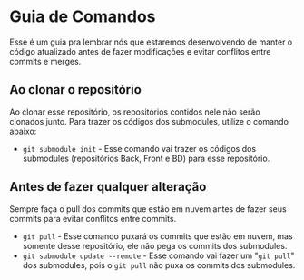 # Guia de Comandos
Esse é um guia pra lembrar nós que estaremos desenvolvendo de manter o código atualizado antes de fazer modificações e evitar conflitos entre commits e merges.

## Ao clonar o repositório
Ao clonar esse repositório, os repositórios contidos nele não serão clonados junto. Para trazer os códigos dos submodules, utilize o comando abaixo:
* `git submodule init` - Esse comando vai trazer os códigos dos submodules (repositórios Back, Front e BD) para esse repositório.

## Antes de fazer qualquer alteração
Sempre faça o pull dos commits que estão em nuvem antes de fazer seus commits para evitar conflitos entre commits.
* `git pull` - Esse comando puxará os commits que estão em nuvem, mas somente desse repositório, ele não pega os commits dos submodules.
* `git submodule update --remote` - Esse comando vai fazer um "`git pull`" dos submodules, pois o `git pull` não puxa os commits dos submodules.
